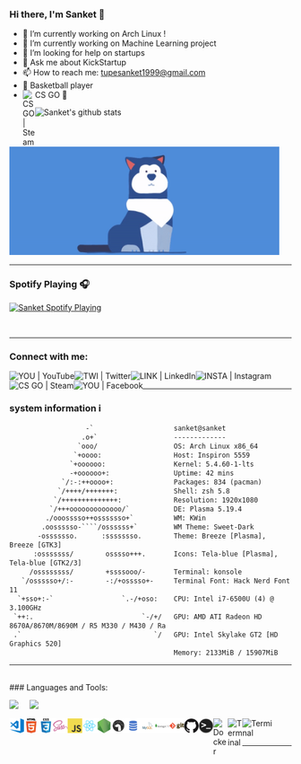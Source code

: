 ### Hi there, I'm Sanket 👋


- 🔭 I’m currently working on Arch Linux !
- 🌱 I’m currently working on Machine Learning project
- 🤔 I’m looking for help on startups
- 💬 Ask me about KickStartup
- 📫 How to reach me: tupesanket1999@gmail.com  
- :basketball: Basketball player
- <img align="left" alt="CS GO | Steam" width="22px" src="https://cdn.jsdelivr.net/npm/simple-icons@3.6.0/icons/counter-strike.svg" /> CS GO :sparkling_heart: 


![Sanket's github stats](https://github-readme-stats.vercel.app/api?username=tupesanket1999&show_icons=true&theme=radical&count_private=true) <img width="482px" src ="https://raw.githubusercontent.com/tupesanket1999/tupesanket1999/master/dog.gif"/>

---


### Spotify Playing 🎧
[<img src="https://now-playing-codestackr.vercel.app/api/spotify-playing" alt="Sanket Spotify Playing" width="350" />](https://open.spotify.com/playlist/2YRlj8dOVwrh0htI3vkXWt)

<br/>

---



### Connect with me:
[<img align="left" alt="YOU | YouTube" src="https://img.shields.io/badge/youtube-%23FF0000.svg?&style=for-the-badge&logo=youtube&logoColor=white" />][youtube]
[<img align="left" alt="TWI | Twitter" src="https://img.shields.io/badge/twitter-%231DA1F2.svg?&style=for-the-badge&logo=twitter&logoColor=white" />][twitter]
[<img align="left" alt="LINK | LinkedIn" src="https://img.shields.io/badge/linkedin-%230077B5.svg?&style=for-the-badge&logo=linkedin&logoColor=white"/>][linkedin]
[<img align="left" alt="INSTA | Instagram"  src="https://img.shields.io/badge/instagram-%23E4405F.svg?&style=for-the-badge&logo=instagram&logoColor=white"/>][instagram]
[<img align="left" alt="CS GO | Steam"  src="https://img.shields.io/badge/Steam-%23000000.svg?&style=for-the-badge&logo=steam&logoColor=white" />][steam]
[<img align="left" alt="YOU | Facebook" src="https://img.shields.io/badge/facebook-%231877F2.svg?&style=for-the-badge&logo=facebook&logoColor=white" />][facebook]

<br/>

---

### system information :information_source:
```
                   -`                    sanket@sanket 
                  .o+`                   ------------- 
                 `ooo/                   OS: Arch Linux x86_64 
                `+oooo:                  Host: Inspiron 5559 
               `+oooooo:                 Kernel: 5.4.60-1-lts 
               -+oooooo+:                Uptime: 42 mins 
             `/:-:++oooo+:               Packages: 834 (pacman) 
            `/++++/+++++++:              Shell: zsh 5.8 
           `/++++++++++++++:             Resolution: 1920x1080 
          `/+++ooooooooooooo/`           DE: Plasma 5.19.4 
         ./ooosssso++osssssso+`          WM: KWin 
        .oossssso-````/ossssss+`         WM Theme: Sweet-Dark 
       -osssssso.      :ssssssso.        Theme: Breeze [Plasma], Breeze [GTK3] 
      :osssssss/        osssso+++.       Icons: Tela-blue [Plasma], Tela-blue [GTK2/3] 
     /ossssssss/        +ssssooo/-       Terminal: konsole 
   `/ossssso+/:-        -:/+osssso+-     Terminal Font: Hack Nerd Font 11 
  `+sso+:-`                 `.-/+oso:    CPU: Intel i7-6500U (4) @ 3.100GHz 
 `++:.                           `-/+/   GPU: AMD ATI Radeon HD 8670A/8670M/8690M / R5 M330 / M430 / Ra 
 .`                                 `/   GPU: Intel Skylake GT2 [HD Graphics 520] 
                                         Memory: 2133MiB / 15907MiB 
```
---
<br/>
### Languages and Tools:

 <img src ="https://fontmeme.com/permalink/200826/6c42fdf0e33d1c8f0bdfeac16a31f957.png"/> &nbsp; &nbsp;  <img width="30px" src="https://www.vim.org/images/vim_on_fire.gif" />
 
 
<img align="left" alt="Visual Studio Code" width="26px" src="https://raw.githubusercontent.com/github/explore/80688e429a7d4ef2fca1e82350fe8e3517d3494d/topics/visual-studio-code/visual-studio-code.png" />
<img align="left" alt="HTML5" width="26px" src="https://raw.githubusercontent.com/github/explore/80688e429a7d4ef2fca1e82350fe8e3517d3494d/topics/html/html.png" />
<img align="left" alt="CSS3" width="26px" src="https://raw.githubusercontent.com/github/explore/80688e429a7d4ef2fca1e82350fe8e3517d3494d/topics/css/css.png" />
<img align="left" alt="Sass" width="26px" src="https://raw.githubusercontent.com/github/explore/80688e429a7d4ef2fca1e82350fe8e3517d3494d/topics/sass/sass.png" />
<img align="left" alt="JavaScript" width="26px" src="https://raw.githubusercontent.com/github/explore/80688e429a7d4ef2fca1e82350fe8e3517d3494d/topics/javascript/javascript.png" />
<img align="left" alt="React" width="26px" src="https://raw.githubusercontent.com/github/explore/80688e429a7d4ef2fca1e82350fe8e3517d3494d/topics/react/react.png" />
<img align="left" alt="Node.js" width="26px" src="https://raw.githubusercontent.com/github/explore/80688e429a7d4ef2fca1e82350fe8e3517d3494d/topics/nodejs/nodejs.png" />
<img align="left" alt="Deno" width="26px" src="https://raw.githubusercontent.com/github/explore/361e2821e2dea67711cde99c9c40ed357061cf27/topics/deno/deno.png" /><img align="left" alt="SQL" width="26px" src="https://raw.githubusercontent.com/github/explore/80688e429a7d4ef2fca1e82350fe8e3517d3494d/topics/sql/sql.png" />
<img align="left" alt="MySQL" width="26px" src="https://raw.githubusercontent.com/github/explore/80688e429a7d4ef2fca1e82350fe8e3517d3494d/topics/mysql/mysql.png" />
<img align="left" alt="MongoDB" width="26px" src="https://raw.githubusercontent.com/github/explore/80688e429a7d4ef2fca1e82350fe8e3517d3494d/topics/mongodb/mongodb.png" />
<img align="left" alt="Git" width="26px" src="https://raw.githubusercontent.com/github/explore/80688e429a7d4ef2fca1e82350fe8e3517d3494d/topics/git/git.png" />
<img align="left" alt="GitHub" width="26px" src="https://raw.githubusercontent.com/github/explore/78df643247d429f6cc873026c0622819ad797942/topics/github/github.png" />
<img align="left" alt="Terminal" width="26px" src="https://raw.githubusercontent.com/github/explore/80688e429a7d4ef2fca1e82350fe8e3517d3494d/topics/terminal/terminal.png" />
<img align="left" alt="Docker" width="26px" src="https://img.icons8.com/color/48/000000/docker.png" />
<img align="left" alt="Terminal" width="26px" src="https://img.icons8.com/color/48/000000/amazon-web-services.png" />

<img align="left" alt="Terminal" width="58px" src="https://spring.io/images/spring-logo-9146a4d3298760c2e7e49595184e1975.svg" />

<br />
<br />

---
[facebook]: https://www.facebook.com/sankettupee/
[steam]: https://steamcommunity.com/id/tryingtofindme/
[twitter]: https://twitter.com/_tupesanket
[youtube]: https://www.youtube.com/channel/UC9IxvZOWDHM1MDJAShF4jLw
[instagram]: https://www.instagram.com/sankettupe/
[linkedin]: https://www.linkedin.com/in/sanket-tupe-9a5276190/
